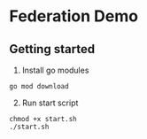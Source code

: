 # Federation Demo

## Getting started
1. Install go modules
```shell
go mod download
```
2. Run start script
```
chmod +x start.sh
./start.sh
```